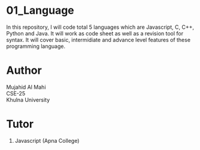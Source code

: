 # 01_Language
In this repository, I will code total 5 languages which are Javascript, C, C++, Python and Java. It will work as code sheet as well as a revision tool for syntax. It will cover basic, intermidiate and advance level features of these programming language.
# Author
Mujahid Al Mahi
<br>CSE-25
<br>Khulna University
# Tutor
1. Javascript (Apna College)